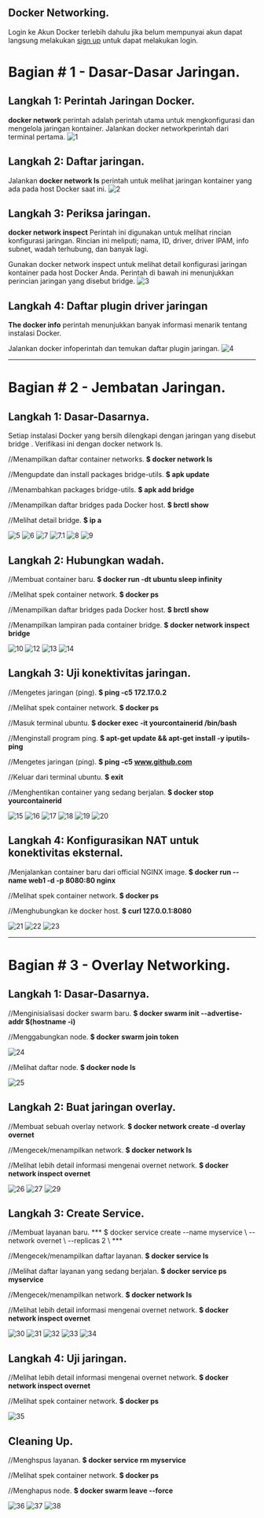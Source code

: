 ## Docker Networking.

Login ke Akun Docker terlebih dahulu jika belum mempunyai akun dapat langsung melakukan [sign up](https://hub.docker.com/) untuk dapat melakukan login.

# Bagian # 1 - Dasar-Dasar Jaringan.

## Langkah 1: Perintah Jaringan Docker.
**docker network** perintah adalah perintah utama untuk mengkonfigurasi dan mengelola jaringan kontainer. Jalankan docker networkperintah dari terminal pertama.
![1](https://github.com/XabaraNeanthal/uas-tcc/blob/master/materi-02%20untuk%20Docker%20Networking/gambar-01.png)


## Langkah 2: Daftar jaringan.
Jalankan **docker network ls** perintah untuk melihat jaringan kontainer yang ada pada host Docker saat ini.
![2](https://github.com/XabaraNeanthal/uas-tcc/blob/master/materi-02%20untuk%20Docker%20Networking/gambar-02.png)

## Langkah 3: Periksa jaringan.
**docker network inspect** Perintah ini digunakan untuk melihat rincian konfigurasi jaringan. Rincian ini meliputi; nama, ID, driver, driver IPAM, info subnet, wadah terhubung, dan banyak lagi.

Gunakan docker network inspect <network>untuk melihat detail konfigurasi jaringan kontainer pada host Docker Anda. Perintah di bawah ini menunjukkan perincian jaringan yang disebut bridge.
![3](https://github.com/XabaraNeanthal/uas-tcc/blob/master/materi-02%20untuk%20Docker%20Networking/gambar-03.png)

## Langkah 4: Daftar plugin driver jaringan
**The docker info** perintah menunjukkan banyak informasi menarik tentang instalasi Docker.

Jalankan docker infoperintah dan temukan daftar plugin jaringan.
![4](https://github.com/XabaraNeanthal/uas-tcc/blob/master/materi-02%20untuk%20Docker%20Networking/gambar-05.png)

___

# Bagian # 2 - Jembatan Jaringan.
## Langkah 1: Dasar-Dasarnya.
Setiap instalasi Docker yang bersih dilengkapi dengan jaringan yang disebut bridge . Verifikasi ini dengan docker network ls.

//Menampilkan daftar container networks.
**$ docker network ls**

//Mengupdate dan install packages bridge-utils.
**$ apk update**

//Menambahkan packages bridge-utils.
**$ apk add bridge**

//Menampilkan daftar bridges pada Docker host.
**$ brctl show**

//Melihat detail bridge.
**$ ip a**

![5](https://github.com/XabaraNeanthal/uas-tcc/blob/master/materi-02%20untuk%20Docker%20Networking/gambar-05.png)
![6](https://github.com/XabaraNeanthal/uas-tcc/blob/master/materi-02%20untuk%20Docker%20Networking/gambar-06.png)
![7](https://github.com/XabaraNeanthal/uas-tcc/blob/master/materi-02%20untuk%20Docker%20Networking/gambar-07.png)
![7.1](https://github.com/XabaraNeanthal/uas-tcc/blob/master/materi-02%20untuk%20Docker%20Networking/gambar-07.1.png)
![8](https://github.com/XabaraNeanthal/uas-tcc/blob/master/materi-02%20untuk%20Docker%20Networking/gambar-08.png)
![9](https://github.com/XabaraNeanthal/uas-tcc/blob/master/materi-02%20untuk%20Docker%20Networking/gambar-09.png)

## Langkah 2: Hubungkan wadah.

//Membuat container baru.
**$ docker run -dt ubuntu sleep infinity**

//Melihat spek container network.
**$ docker ps**

//Menampilkan daftar bridges pada Docker host.
**$ brctl show**

//Menampilkan lampiran pada container bridge.
**$ docker network inspect bridge**

![10](https://github.com/XabaraNeanthal/uas-tcc/blob/master/materi-02%20untuk%20Docker%20Networking/gambar-10.png)
![12](https://github.com/XabaraNeanthal/uas-tcc/blob/master/materi-02%20untuk%20Docker%20Networking/gambar-11.png)
![13](https://github.com/XabaraNeanthal/uas-tcc/blob/master/materi-02%20untuk%20Docker%20Networking/gambar-12.png)
![14](https://github.com/XabaraNeanthal/uas-tcc/blob/master/materi-02%20untuk%20Docker%20Networking/gambar-13.png)

## Langkah 3: Uji konektivitas jaringan.

//Mengetes jaringan (ping).
**$ ping -c5 172.17.0.2**

//Melihat spek container network.
**$ docker ps**

//Masuk terminal ubuntu.
**$ docker exec -it yourcontainerid /bin/bash**

//Menginstall program ping.
**$ apt-get update && apt-get install -y iputils-ping**

//Mengetes jaringan (ping).
**$ ping -c5 www.github.com**

//Keluar dari terminal ubuntu.
**$ exit**

//Menghentikan container yang sedang berjalan.
**$ docker stop yourcontainerid**

![15](https://github.com/XabaraNeanthal/uas-tcc/blob/master/materi-02%20untuk%20Docker%20Networking/gambar-15.png)
![16](https://github.com/XabaraNeanthal/uas-tcc/blob/master/materi-02%20untuk%20Docker%20Networking/gambar-16.png)
![17](https://github.com/XabaraNeanthal/uas-tcc/blob/master/materi-02%20untuk%20Docker%20Networking/gambar-17.png)
![18](https://github.com/XabaraNeanthal/uas-tcc/blob/master/materi-02%20untuk%20Docker%20Networking/gambar-18.png)
![19](https://github.com/XabaraNeanthal/uas-tcc/blob/master/materi-02%20untuk%20Docker%20Networking/gambar-19.png)
![20](https://github.com/XabaraNeanthal/uas-tcc/blob/master/materi-02%20untuk%20Docker%20Networking/gambar-20.png)

## Langkah 4: Konfigurasikan NAT untuk konektivitas eksternal.

/Menjalankan container baru dari official NGINX image.
**$ docker run --name web1 -d -p 8080:80 nginx**

//Melihat spek container network.
**$ docker ps**

//Menghubungkan ke docker host.
**$ curl 127.0.0.1:8080**

![21](https://github.com/XabaraNeanthal/uas-tcc/blob/master/materi-02%20untuk%20Docker%20Networking/gambar-21.png)
![22](https://github.com/XabaraNeanthal/uas-tcc/blob/master/materi-02%20untuk%20Docker%20Networking/gambar-22.png)
![23](https://github.com/XabaraNeanthal/uas-tcc/blob/master/materi-02%20untuk%20Docker%20Networking/gambar-23.png)

___

# Bagian # 3 - Overlay Networking.
## Langkah 1: Dasar-Dasarnya.

//Menginisialisasi docker swarm baru.
**$ docker swarm init --advertise-addr $(hostname -i)**

//Menggabungkan node.
**$ docker swarm join token**

![24](https://github.com/XabaraNeanthal/uas-tcc/blob/master/materi-02%20untuk%20Docker%20Networking/gambar-24.png)

//Melihat daftar node.
**$ docker node ls**

![25](https://github.com/XabaraNeanthal/uas-tcc/blob/master/materi-02%20untuk%20Docker%20Networking/gambar-25.png)

## Langkah 2: Buat jaringan overlay.

//Membuat sebuah overlay network.
**$ docker network create -d overlay overnet**

//Mengecek/menampilkan network.
**$ docker network ls**

//Melihat lebih detail informasi mengenai overnet network.
**$ docker network inspect overnet**

![26](https://github.com/XabaraNeanthal/uas-tcc/blob/master/materi-02%20untuk%20Docker%20Networking/gambar-26.png)
![27](https://github.com/XabaraNeanthal/uas-tcc/blob/master/materi-02%20untuk%20Docker%20Networking/gambar-27.png)
![29](https://github.com/XabaraNeanthal/uas-tcc/blob/master/materi-02%20untuk%20Docker%20Networking/gambar-28.png)

## Langkah 3: Create Service.

//Membuat layanan baru.
*** $ docker service create --name myservice \ --network overnet \ --replicas 2 \ ***

//Mengecek/menampilkan daftar layanan.
**$ docker service ls**

//Melihat daftar layanan yang sedang berjalan.
**$ docker service ps myservice**

//Mengecek/menampilkan network.
**$ docker network ls**

//Melihat lebih detail informasi mengenai overnet network.
**$ docker network inspect overnet**

![30](https://github.com/XabaraNeanthal/uas-tcc/blob/master/materi-02%20untuk%20Docker%20Networking/gambar-30.png)
![31](https://github.com/XabaraNeanthal/uas-tcc/blob/master/materi-02%20untuk%20Docker%20Networking/gambar-31.png)
![32](https://github.com/XabaraNeanthal/uas-tcc/blob/master/materi-02%20untuk%20Docker%20Networking/gambar-32.png)
![33](https://github.com/XabaraNeanthal/uas-tcc/blob/master/materi-02%20untuk%20Docker%20Networking/gambar-33.png)
![34](https://github.com/XabaraNeanthal/uas-tcc/blob/master/materi-02%20untuk%20Docker%20Networking/gambar-34.png)

## Langkah 4: Uji jaringan.

//Melihat lebih detail informasi mengenai overnet network.
**$ docker network inspect overnet**

//Melihat spek container network.
**$ docker ps**

![35](https://github.com/XabaraNeanthal/uas-tcc/blob/master/materi-02%20untuk%20Docker%20Networking/gambar-35.png)

## Cleaning Up.

//Menghspus layanan.
**$ docker service rm myservice**

//Melihat spek container network.
**$ docker ps**

//Menghapus node.
**$ docker swarm leave --force**

![36](https://github.com/XabaraNeanthal/uas-tcc/blob/master/materi-02%20untuk%20Docker%20Networking/gambar-36.png)
![37](https://github.com/XabaraNeanthal/uas-tcc/blob/master/materi-02%20untuk%20Docker%20Networking/gambar-37.png)
![38](https://github.com/XabaraNeanthal/uas-tcc/blob/master/materi-02%20untuk%20Docker%20Networking/gambar-38.png)


